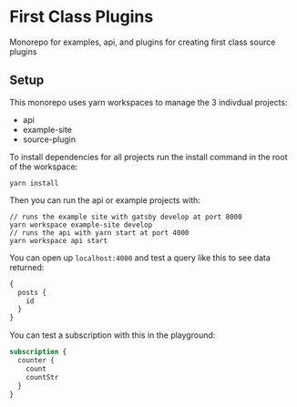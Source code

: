 # First Class Plugins

Monorepo for examples, api, and plugins for creating first class source plugins

## Setup

This monorepo uses yarn workspaces to manage the 3 indivdual projects:

- api
- example-site
- source-plugin

To install dependencies for all projects run the install command in the root of the workspace:

```
yarn install
```

Then you can run the api or example projects with:

```
// runs the example site with gatsby develop at port 8000
yarn workspace example-site develop
// runs the api with yarn start at port 4000
yarn workspace api start
```

You can open up `localhost:4000` and test a query like this to see data returned:

```graphql
{
  posts {
    id
  }
}
```

You can test a subscription with this in the playground:

```graphql
subscription {
  counter {
    count
    countStr
  }
}
```
